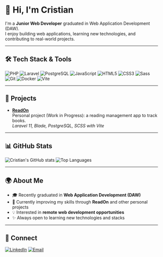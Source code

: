 # 👋 Hi, I'm Cristian

I'm a **Junior Web Developer** graduated in Web Application Development (DAW).  
I enjoy building web applications, learning new technologies, and contributing to real-world projects.

---

## 🛠️ Tech Stack & Tools

![PHP](https://img.shields.io/badge/PHP-777BB4?style=for-the-badge&logo=php&logoColor=white)
![Laravel](https://img.shields.io/badge/Laravel-FF2D20?style=for-the-badge&logo=laravel&logoColor=white)
![PostgreSQL](https://img.shields.io/badge/PostgreSQL-316192?style=for-the-badge&logo=postgresql&logoColor=white)
![JavaScript](https://img.shields.io/badge/JavaScript-F7DF1E?style=for-the-badge&logo=javascript&logoColor=black)
![HTML5](https://img.shields.io/badge/HTML5-E34F26?style=for-the-badge&logo=html5&logoColor=white)
![CSS3](https://img.shields.io/badge/CSS3-1572B6?style=for-the-badge&logo=css3&logoColor=white)
![Sass](https://img.shields.io/badge/Sass-CC6699?style=for-the-badge&logo=sass&logoColor=white)
![Git](https://img.shields.io/badge/Git-F05032?style=for-the-badge&logo=git&logoColor=white)
![Docker](https://img.shields.io/badge/Docker-2496ED?style=for-the-badge&logo=docker&logoColor=white)
![Vite](https://img.shields.io/badge/Vite-646CFF?style=for-the-badge&logo=vite&logoColor=white)

---

## 🚀 Projects

- [**ReadOn**](https://github.com/CristianSG2/ReadOn)  
  Personal project (Work in Progress): a reading management app to track books.  
  *Laravel 11, Blade, PostgreSQL, SCSS with Vite*

---

## 📊 GitHub Stats

![Cristian's GitHub stats](https://github-readme-stats.vercel.app/api?username=CristianSG2&show_icons=true&theme=radical)
![Top Languages](https://github-readme-stats.vercel.app/api/top-langs/?username=CristianSG2&layout=compact&theme=radical)

---

## 🌍 About Me

- 🎓 Recently graduated in **Web Application Development (DAW)**
- 🌱 Currently improving my skills through **ReadOn** and other personal projects
- 💡 Interested in **remote web development opportunities**
- ✨ Always open to learning new technologies and stacks

---

## 🤝 Connect

[![LinkedIn](https://img.shields.io/badge/LinkedIn-0A66C2?style=for-the-badge&logo=linkedin&logoColor=white)](https://www.linkedin.com/in/cristiansanchezgut)
[![Email](https://img.shields.io/badge/Email-alum.cristian.sanchez%40gmail.com-EA4335?style=for-the-badge&logo=gmail&logoColor=white)](mailto:alum.cristian.sanchez@gmail.com)

